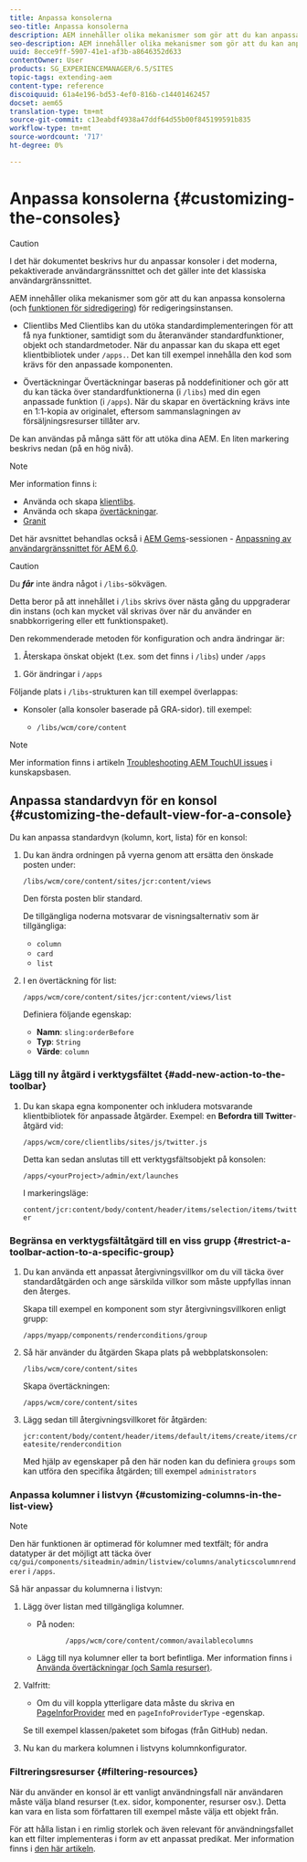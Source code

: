 ```yaml
---
title: Anpassa konsolerna
seo-title: Anpassa konsolerna
description: AEM innehåller olika mekanismer som gör att du kan anpassa konsolerna i redigeringsinstansen
seo-description: AEM innehåller olika mekanismer som gör att du kan anpassa konsolerna i redigeringsinstansen
uuid: 8ecce9ff-5907-41e1-af3b-a8646352d633
contentOwner: User
products: SG_EXPERIENCEMANAGER/6.5/SITES
topic-tags: extending-aem
content-type: reference
discoiquuid: 61a4e196-bd53-4ef0-816b-c14401462457
docset: aem65
translation-type: tm+mt
source-git-commit: c13eabdf4938a47ddf64d55b00f845199591b835
workflow-type: tm+mt
source-wordcount: '717'
ht-degree: 0%

---
```



# Anpassa konsolerna {#customizing-the-consoles}

>[!CAUTION]
>
>I det här dokumentet beskrivs hur du anpassar konsoler i det moderna, pekaktiverade användargränssnittet och det gäller inte det klassiska användargränssnittet.

AEM innehåller olika mekanismer som gör att du kan anpassa konsolerna (och [funktionen för sidredigering](/help/sites-developing/customizing-page-authoring-touch.md)) för redigeringsinstansen.

* Clientlibs
Med Clientlibs kan du utöka standardimplementeringen för att få nya funktioner, samtidigt som du återanvänder standardfunktioner, objekt och standardmetoder. När du anpassar kan du skapa ett eget klientbibliotek under `/apps.`. Det kan till exempel innehålla den kod som krävs för den anpassade komponenten.

* Övertäckningar
Övertäckningar baseras på noddefinitioner och gör att du kan täcka över standardfunktionerna (i `/libs`) med din egen anpassade funktion (i `/apps`). När du skapar en övertäckning krävs inte en 1:1-kopia av originalet, eftersom sammanslagningen av försäljningsresurser tillåter arv.

De kan användas på många sätt för att utöka dina AEM. En liten markering beskrivs nedan (på en hög nivå).

>[!NOTE]
>
>Mer information finns i:
>
>* Använda och skapa [klientlibs](/help/sites-developing/clientlibs.md).
>* Använda och skapa [övertäckningar](/help/sites-developing/overlays.md).
>* [Granit](https://helpx.adobe.com/experience-manager/6-5/sites/developing/using/reference-materials/granite-ui/api/index.html)

>
>
Det här avsnittet behandlas också i [AEM Gems](https://docs.adobe.com/content/ddc/en/gems.html)-sessionen - [Anpassning av användargränssnittet för AEM 6.0](https://docs.adobe.com/content/ddc/en/gems/user-interface-customization-for-aem-6.html).

>[!CAUTION]
>
>Du ***får*** inte ändra något i `/libs`-sökvägen.
>
>Detta beror på att innehållet i `/libs` skrivs över nästa gång du uppgraderar din instans (och kan mycket väl skrivas över när du använder en snabbkorrigering eller ett funktionspaket).
>
>Den rekommenderade metoden för konfiguration och andra ändringar är:
>
>1. Återskapa önskat objekt (t.ex. som det finns i `/libs`) under `/apps`
   >
   >
1. Gör ändringar i `/apps`

>



Följande plats i `/libs`-strukturen kan till exempel överlappas:

* Konsoler (alla konsoler baserade på GRA-sidor). till exempel:

   * `/libs/wcm/core/content`

>[!NOTE]
>
>Mer information finns i artikeln [Troubleshooting AEM TouchUI issues](https://helpx.adobe.com/experience-manager/kb/troubleshooting-aem-touchui-issues.html) i kunskapsbasen.

## Anpassa standardvyn för en konsol {#customizing-the-default-view-for-a-console}

Du kan anpassa standardvyn (kolumn, kort, lista) för en konsol:

1. Du kan ändra ordningen på vyerna genom att ersätta den önskade posten under:

   `/libs/wcm/core/content/sites/jcr:content/views`

   Den första posten blir standard.

   De tillgängliga noderna motsvarar de visningsalternativ som är tillgängliga:

   * `column`
   * `card`
   * `list`

1. I en övertäckning för list:

   `/apps/wcm/core/content/sites/jcr:content/views/list`

   Definiera följande egenskap:

   * **Namn**:  `sling:orderBefore`
   * **Typ**:  `String`
   * **Värde**:  `column`

### Lägg till ny åtgärd i verktygsfältet {#add-new-action-to-the-toolbar}

1. Du kan skapa egna komponenter och inkludera motsvarande klientbibliotek för anpassade åtgärder. Exempel: en **Befordra till Twitter**-åtgärd vid:

   `/apps/wcm/core/clientlibs/sites/js/twitter.js`

   Detta kan sedan anslutas till ett verktygsfältsobjekt på konsolen:

   `/apps/<yourProject>/admin/ext/launches`

   I markeringsläge:

   `content/jcr:content/body/content/header/items/selection/items/twitter`

### Begränsa en verktygsfältåtgärd till en viss grupp {#restrict-a-toolbar-action-to-a-specific-group}

1. Du kan använda ett anpassat återgivningsvillkor om du vill täcka över standardåtgärden och ange särskilda villkor som måste uppfyllas innan den återges.

   Skapa till exempel en komponent som styr återgivningsvillkoren enligt grupp:

   `/apps/myapp/components/renderconditions/group`

1. Så här använder du åtgärden Skapa plats på webbplatskonsolen:

   `/libs/wcm/core/content/sites`

   Skapa övertäckningen:

   `/apps/wcm/core/content/sites`

1. Lägg sedan till återgivningsvillkoret för åtgärden:

   `jcr:content/body/content/header/items/default/items/create/items/createsite/rendercondition`

   Med hjälp av egenskaper på den här noden kan du definiera `groups` som kan utföra den specifika åtgärden; till exempel `administrators`

### Anpassa kolumner i listvyn {#customizing-columns-in-the-list-view}

>[!NOTE]
>
>Den här funktionen är optimerad för kolumner med textfält; för andra datatyper är det möjligt att täcka över `cq/gui/components/siteadmin/admin/listview/columns/analyticscolumnrenderer` i `/apps`.

Så här anpassar du kolumnerna i listvyn:

1. Lägg över listan med tillgängliga kolumner.

   * På noden:

      ```
             /apps/wcm/core/content/common/availablecolumns
      ```

   * Lägg till nya kolumner eller ta bort befintliga.
   Mer information finns i [Använda övertäckningar (och Samla resurser)](/help/sites-developing/overlays.md).

1. Valfritt:

   * Om du vill koppla ytterligare data måste du skriva en [PageInforProvider](https://helpx.adobe.com/experience-manager/6-5/sites/developing/using/reference-materials/javadoc/com/day/cq/wcm/api/PageInfoProvider.html) med en
      `pageInfoProviderType` -egenskap.

   Se till exempel klassen/paketet som bifogas (från GitHub) nedan.

1. Nu kan du markera kolumnen i listvyns kolumnkonfigurator.

### Filtreringsresurser {#filtering-resources}

När du använder en konsol är ett vanligt användningsfall när användaren måste välja bland resurser (t.ex. sidor, komponenter, resurser osv.). Detta kan vara en lista som författaren till exempel måste välja ett objekt från.

För att hålla listan i en rimlig storlek och även relevant för användningsfallet kan ett filter implementeras i form av ett anpassat predikat. Mer information finns i [den här artikeln](/help/sites-developing/customizing-page-authoring-touch.md#filtering-resources).
